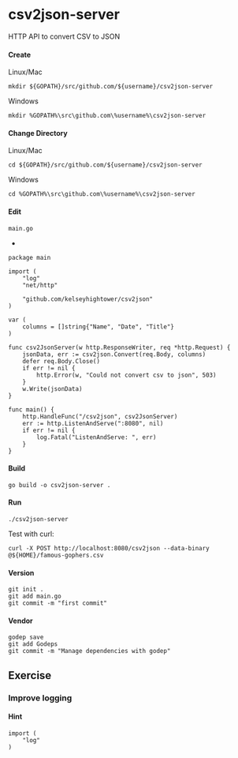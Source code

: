 # csv2json-server

HTTP API to convert CSV to JSON

#### Create

Linux/Mac

    mkdir ${GOPATH}/src/github.com/${username}/csv2json-server

Windows

    mkdir %GOPATH%\src\github.com\%username%\csv2json-server

#### Change Directory

Linux/Mac

    cd ${GOPATH}/src/github.com/${username}/csv2json-server

Windows

    cd %GOPATH%\src\github.com\%username%\csv2json-server

#### Edit

    main.go

-

	package main

	import (
		"log"
		"net/http"

		"github.com/kelseyhightower/csv2json"
	)

	var (
		columns = []string{"Name", "Date", "Title"}
	)

	func csv2JsonServer(w http.ResponseWriter, req *http.Request) {
		jsonData, err := csv2json.Convert(req.Body, columns)
		defer req.Body.Close()
		if err != nil {
			http.Error(w, "Could not convert csv to json", 503)
		}
		w.Write(jsonData)
	}

	func main() {
		http.HandleFunc("/csv2json", csv2JsonServer)
		err := http.ListenAndServe(":8080", nil)
		if err != nil {
			log.Fatal("ListenAndServe: ", err)
		}
	}

#### Build

    go build -o csv2json-server .

#### Run

    ./csv2json-server

Test with curl:

    curl -X POST http://localhost:8080/csv2json --data-binary @${HOME}/famous-gophers.csv

#### Version

    git init .
    git add main.go
    git commit -m "first commit"

#### Vendor

    godep save
    git add Godeps
    git commit -m "Manage dependencies with godep"

## Exercise

### Improve logging

#### Hint

    import (
        "log"
    )
